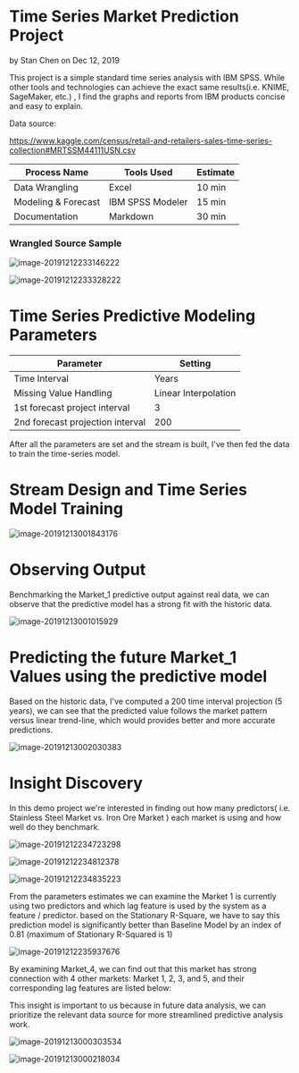 # Time Series Market Prediction Project

by Stan Chen on Dec 12, 2019



This project is a simple standard time series analysis with IBM SPSS.  While other tools and technologies can achieve the exact same results(i.e. KNIME, SageMaker, etc.) , I find the graphs and reports from IBM products concise and easy to explain. 



Data source:

https://www.kaggle.com/census/retail-and-retailers-sales-time-series-collection#MRTSSM44111USN.csv

| Process Name        | Tools Used       | Estimate |
| ------------------- | ---------------- | -------- |
| Data Wrangling      | Excel            | 10 min   |
| Modeling & Forecast | IBM SPSS Modeler | 15 min   |
| Documentation       | Markdown         | 30 min   |

### Wrangled Source Sample

![image-20191212233146222](Time-Series-Market-Prediction-Project.assets/image-20191212233146222.png)

![image-20191212233328222](Time-Series-Market-Prediction-Project.assets/image-20191212233328222.png)



# Time Series Predictive Modeling Parameters

| Parameter                        | Setting              |
| -------------------------------- | -------------------- |
| Time Interval                    | Years                |
| Missing Value Handling           | Linear Interpolation |
| 1st forecast project interval    | 3                    |
| 2nd forecast projection interval | 200                  |

After all the parameters are set and the stream is built, I've then fed the data to train the time-series model.



# Stream Design and Time Series Model Training

![image-20191213001843176](Time-Series-Market-Prediction-Project.assets/image-20191213001843176.png)



# Observing Output

Benchmarking the Market_1 predictive output against real data, we can observe that the predictive model has a strong fit with the historic data.  



![image-20191213001015929](Time-Series-Market-Prediction-Project.assets/image-20191213001015929.png)

# Predicting the future Market_1 Values using the predictive model

Based on the historic data, I've computed a 200 time interval projection (5 years), we can see that the predicted value follows the market pattern versus linear trend-line, which would provides better and more accurate predictions.  

![image-20191213002030383](Time-Series-Market-Prediction-Project.assets/image-20191213002030383.png)





# Insight Discovery

In this demo project we're interested in finding out how many predictors( i.e. Stainless Steel Market vs. Iron Ore Market ) each market is using and how well do they benchmark. 

![image-20191212234723298](Time-Series-Market-Prediction-Project.assets/image-20191212234723298.png)

![image-20191212234812378](Time-Series-Market-Prediction-Project.assets/image-20191212234812378.png)

![image-20191212234835223](Time-Series-Market-Prediction-Project.assets/image-20191212234835223.png)

From the parameters estimates we can examine the Market 1 is currently using two predictors and which lag feature is used by the system as a feature / predictor.  based on the Stationary R-Square, we have to say this prediction model is significantly better than Baseline Model by an index of 0.81 (maximum of Stationary R-Squared is 1)



![image-20191212235937676](Time-Series-Market-Prediction-Project.assets/image-20191212235937676.png)

By examining Market_4, we can find out that this market has strong connection with 4 other markets: Market 1, 2, 3, and 5, and their corresponding lag features are listed below:

This insight is important to us because in future data analysis, we can prioritize the relevant data source for more streamlined predictive analysis work. 

![image-20191213000303534](Time-Series-Market-Prediction-Project.assets/image-20191213000303534.png)

![image-20191213000218034](Time-Series-Market-Prediction-Project.assets/image-20191213000218034.png)



